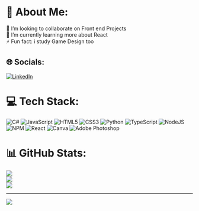 # 💫 About Me:
👯 I’m looking to collaborate on Front end Projects<br>🌱 I’m currently learning more about React<br>⚡ Fun fact: i study Game Design too


## 🌐 Socials:
[![LinkedIn](https://img.shields.io/badge/LinkedIn-%230077B5.svg?logo=linkedin&logoColor=white)](https://linkedin.com/in/https://www.linkedin.com/in/gabriel-lanna-377519221/) 

# 💻 Tech Stack:
![C#](https://img.shields.io/badge/c%23-%23239120.svg?style=for-the-badge&logo=csharp&logoColor=white) ![JavaScript](https://img.shields.io/badge/javascript-%23323330.svg?style=for-the-badge&logo=javascript&logoColor=%23F7DF1E) ![HTML5](https://img.shields.io/badge/html5-%23E34F26.svg?style=for-the-badge&logo=html5&logoColor=white) ![CSS3](https://img.shields.io/badge/css3-%231572B6.svg?style=for-the-badge&logo=css3&logoColor=white) ![Python](https://img.shields.io/badge/python-3670A0?style=for-the-badge&logo=python&logoColor=ffdd54) ![TypeScript](https://img.shields.io/badge/typescript-%23007ACC.svg?style=for-the-badge&logo=typescript&logoColor=white) ![NodeJS](https://img.shields.io/badge/node.js-6DA55F?style=for-the-badge&logo=node.js&logoColor=white) ![NPM](https://img.shields.io/badge/NPM-%23CB3837.svg?style=for-the-badge&logo=npm&logoColor=white) ![React](https://img.shields.io/badge/react-%2320232a.svg?style=for-the-badge&logo=react&logoColor=%2361DAFB) ![Canva](https://img.shields.io/badge/Canva-%2300C4CC.svg?style=for-the-badge&logo=Canva&logoColor=white) ![Adobe Photoshop](https://img.shields.io/badge/adobe%20photoshop-%2331A8FF.svg?style=for-the-badge&logo=adobe%20photoshop&logoColor=white)
# 📊 GitHub Stats:
![](https://github-readme-stats.vercel.app/api?username=gabriellanna22&theme=shadow_blue&hide_border=true&include_all_commits=false&count_private=true)<br/>
![](https://github-readme-streak-stats.herokuapp.com/?user=gabriellanna22&theme=shadow_blue&hide_border=true)<br/>
![](https://github-readme-stats.vercel.app/api/top-langs/?username=gabriellanna22&theme=shadow_blue&hide_border=true&include_all_commits=false&count_private=true&layout=compact)

---
[![](https://visitcount.itsvg.in/api?id=gabriellanna22&icon=1&color=0)](https://visitcount.itsvg.in)

<!-- Proudly created with GPRM ( https://gprm.itsvg.in ) -->
